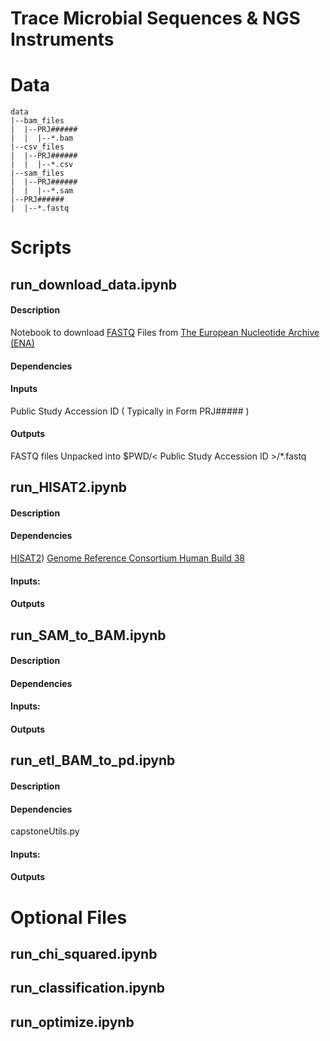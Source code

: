 # Trace Microbial Sequences & NGS Instruments

# Data

``` 
data
|--bam_files
|  |--PRJ######
|  |  |--*.bam
|--csv_files
|  |--PRJ######
|  |  |--*.csv
|--sam_files
|  |--PRJ######
|  |  |--*.sam
|--PRJ######
|  |--*.fastq
```
# Scripts

## run_download_data.ipynb


#### Description

Notebook to download [FASTQ](https://support.illumina.com/bulletins/2016/04/fastq-files-explained.html) Files from [The European Nucleotide Archive (ENA)](https://www.ebi.ac.uk/ena/portal)

#### Dependencies 

#### Inputs

Public Study Accession ID ( Typically in Form PRJ##### )

#### Outputs

FASTQ files Unpacked into $PWD/< Public Study Accession ID >/*.fastq

## run_HISAT2.ipynb

#### Description

#### Dependencies

[HISAT2](http://daehwankimlab.github.io/hisat2/))
[Genome Reference Consortium Human Build 38](https://genome-idx.s3.amazonaws.com/hisat/grch38_genome.tar.gz)

#### Inputs: 

#### Outputs

## run_SAM_to_BAM.ipynb

#### Description

#### Dependencies 

#### Inputs: 

#### Outputs

## run_etl_BAM_to_pd.ipynb

#### Description

#### Dependencies 

capstoneUtils.py


#### Inputs: 

#### Outputs



# Optional Files

## run_chi_squared.ipynb
## run_classification.ipynb
## run_optimize.ipynb
